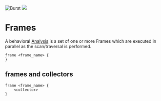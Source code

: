 ![Burst](../../../../../../../../../../doc/burst_small.png "")
![](../../../../../../../../../doc/felt_small.png "")

# Frames
A behavioral [Analysis](../analysis/readme.md) is a set of one or more Frames which
are executed in parallel as the scan/traversal is performed.

    frame <frame_name> {
    }


## frames and collectors

    frame <frame_name> {
        <collector>
    }
